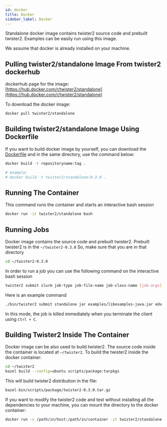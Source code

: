 ```yaml
---
id: docker
title: Docker
sidebar_label: Docker
---
```


Standalone docker image contains twister2 source code and prebuilt twister2. Examples can be easily run using this image.

We assume that docker is already installed on your machine.

##  Pulling twister2/standalone Image From twister2 dockerhub

dockerhub page for the image: [https://hub.docker.com/r/twister2/standalone](https://hub.docker.com/r/twister2/standalone)

To download the docker image:

```bash
docker pull twister2/standalone
```

## Building twister2/standalone Image Using Dockerfile

If you want to build docker image by yourself, you can download the [Dockerfile](../../../../docker/standalone/Dockerfile) and in the same directory, use the command below:

```bash
docker build -t repositoryname:tag .

# example: 
# docker build -t twister2/standalone:0.3.0 .
```

## Running The Container

This command runs the container and starts an interactive bash session

```bash
docker run -it twister2/standalone bash
```

## Running Jobs

Docker image contains the source code and prebuilt twister2. Prebuilt twister2 is in the `~/twister2-0.3.0`  So, make sure that you are in that directory

```bash
cd ~/twister2-0.3.0
```

In order to run a job you can use the following command on the interactive bash session

```bash
twister2 submit slurm job-type job-file-name job-class-name [job-args]
```

Here is an example command

```bash
./bin/twister2 submit standalone jar examples/libexamples-java.jar edu.iu.dsc.tws.examples.basic.HelloWorld 8
```

In this mode, the job is killed immediately when you terminate the client using ```Ctrl + C```.

## Building Twister2 Inside The Container

Docker image can be also used to build twister2. The source code inside the container is located at `~/twister2`. To build the twister2 inside the docker container:

```bash
cd ~/twister2
bazel build --config=ubuntu scripts/package:tarpkgs
```

This will build twister2 distribution in the file:

```bash
bazel-bin/scripts/package/twister2-0.3.0.tar.gz
```

If you want to modify the twister2 code and test without installing all the dependencies to your machine, you can mount the directory to the docker container:

```bash
docker run -v /path/in/host:/path/in/container -it twister2/standalone bash
```

